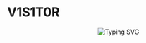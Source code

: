 # V1S1T0R
<div align="center">
<p align="center">
  <img src="https://readme-typing-svg.demolab.com?font=Fira+Code&weight=600&size=22&pause=1000&color=00FF00&center=true&vCenter=true&width=435&lines=multi+tool+for+penetration+test" alt="Typing SVG" />
</p>
